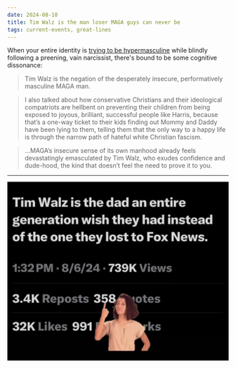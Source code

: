 ```yaml
---
date: 2024-08-10
title: Tim Walz is the man loser MAGA guys can never be
tags: current-events, great-lines
---
```


When your entire identity is [trying to be hypermasculine](https://evanhurst.substack.com/p/tim-walz-is-the-man-whiny-maga-guys?publication_id=1148094&r=mtg9r) while blindly following a preening, vain narcissist, there's bound to be some cognitive dissonance: 

> Tim Walz is the negation of the desperately insecure, performatively masculine MAGA man.

> I also talked about how conservative Christians and their ideological compatriots are hellbent on preventing their children from being exposed to joyous, brilliant, successful people like Harris, because that’s a one-way ticket to their kids finding out Mommy and Daddy have been lying to them, telling them that the only way to a happy life is through the narrow path of hateful white Christian fascism.

> ...MAGA’s insecure sense of its own manhood already feels devastatingly emasculated by Tim Walz, who exudes confidence and dude-hood, the kind that doesn’t feel the need to prove it to you.

----

![walz](https://raw.githubusercontent.com/muneer78/muneer78.github.io/master/images/walz.png)
